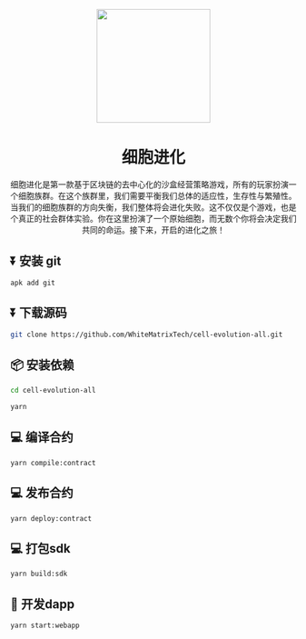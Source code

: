 <p align="center">
  <a href="https://chainide.com">
    <img width="200" src="https://chainide-static-resource.s3.us-west-2.amazonaws.com/cell-evolution-logo.svg">
  </a>
</p>

<h1 align="center">细胞进化</h1>

<div align="center">

细胞进化是第一款基于区块链的去中心化的沙盒经营策略游戏，所有的玩家扮演一个细胞族群。在这个族群里，我们需要平衡我们总体的适应性，生存性与繁殖性。当我们的细胞族群的方向失衡，我们整体将会进化失败。这不仅仅是个游戏，也是个真正的社会群体实验。你在这里扮演了一个原始细胞，而无数个你将会决定我们共同的命运。接下来，开启的进化之旅！

</div>

## ⏬ 安装 git
```
apk add git
```

## ⏬ 下载源码

```bash
git clone https://github.com/WhiteMatrixTech/cell-evolution-all.git
```

## 📦 安装依赖

```bash
cd cell-evolution-all
```

```bash
yarn
```

## 💻 编译合约
```
yarn compile:contract
```

## 💻 发布合约
```
yarn deploy:contract
```

## 💻 打包sdk
```
yarn build:sdk
```

## 🧿 开发dapp
```
yarn start:webapp
```